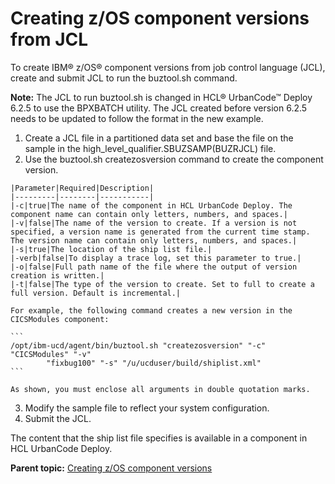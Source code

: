 # Creating z/OS component versions from JCL

To create IBM® z/OS® component versions from job control language \(JCL\), create and submit JCL to run the buztool.sh command.

**Note:** The JCL to run buztool.sh is changed in HCL® UrbanCode™ Deploy 6.2.5 to use the BPXBATCH utility. The JCL created before version 6.2.5 needs to be updated to follow the format in the new example.

1.  Create a JCL file in a partitioned data set and base the file on the sample in the high\_level\_qualifier.SBUZSAMP\(BUZRJCL\) file. 
2.   Use the buztool.sh createzosversion command to create the component version. 

    |Parameter|Required|Description|
    |---------|--------|-----------|
    |-c|true|The name of the component in HCL UrbanCode Deploy. The component name can contain only letters, numbers, and spaces.|
    |-v|false|The name of the version to create. If a version is not specified, a version name is generated from the current time stamp. The version name can contain only letters, numbers, and spaces.|
    |-s|true|The location of the ship list file.|
    |-verb|false|To display a trace log, set this parameter to true.|
    |-o|false|Full path name of the file where the output of version creation is written.|
    |-t|false|The type of the version to create. Set to full to create a full version. Default is incremental.|

    For example, the following command creates a new version in the CICSModules component:

    ```
    /opt/ibm-ucd/agent/bin/buztool.sh "createzosversion" "-c" "CICSModules" "-v"
            "fixbug100" "-s" "/u/ucduser/build/shiplist.xml"
    ```

    As shown, you must enclose all arguments in double quotation marks.

3.  Modify the sample file to reflect your system configuration. 
4.  Submit the JCL.

The content that the ship list file specifies is available in a component in HCL UrbanCode Deploy.

**Parent topic:** [Creating z/OS component versions](../topics/zos_runtools.md)

